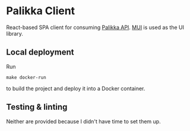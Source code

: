 # Palikka Client

React-based SPA client for consuming [Palikka API](../palikka-api). [MUI](https://mui.com) is used as the UI library.

## Local deployment

Run
```
make docker-run
```
to build the project and deploy it into a Docker container.

## Testing & linting

Neither are provided because I didn't have time to set them up.